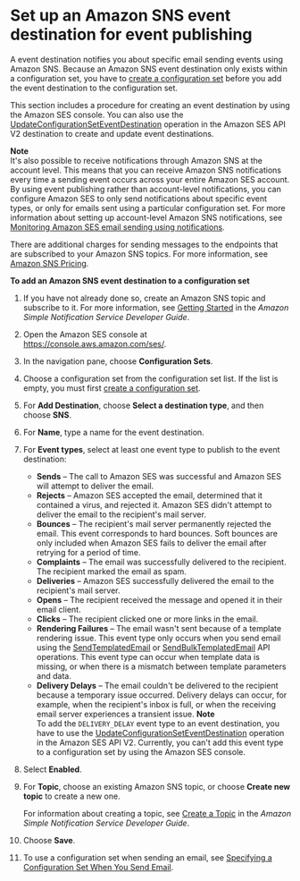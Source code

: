 # Set up an Amazon SNS event destination for event publishing<a name="event-publishing-add-event-destination-sns"></a>

A event destination notifies you about specific email sending events using Amazon SNS\. Because an Amazon SNS event destination only exists within a configuration set, you have to [create a configuration set](event-publishing-create-configuration-set.md) before you add the event destination to the configuration set\.

This section includes a procedure for creating an event destination by using the Amazon SES console\. You can also use the [UpdateConfigurationSetEventDestination](https://docs.aws.amazon.com/ses/latest/APIReference-V2/API_UpdateConfigurationSetEventDestination.html) operation in the Amazon SES API V2 destination to create and update event destinations\. 

**Note**  
It's also possible to receive notifications through Amazon SNS at the account level\. This means that you can receive Amazon SNS notifications every time a sending event occurs across your entire Amazon SES account\. By using event publishing rather than account\-level notifications, you can configure Amazon SES to only send notifications about specific event types, or only for emails sent using a particular configuration set\. For more information about setting up account\-level Amazon SNS notifications, see [Monitoring Amazon SES email sending using notifications](monitor-sending-activity-using-notifications.md)\.

There are additional charges for sending messages to the endpoints that are subscribed to your Amazon SNS topics\. For more information, see [Amazon SNS Pricing](https://aws.amazon.com/sns/pricing/)\.

**To add an Amazon SNS event destination to a configuration set**

1. If you have not already done so, create an Amazon SNS topic and subscribe to it\. For more information, see [Getting Started](https://docs.aws.amazon.com/sns/latest/dg/GettingStarted.html) in the *Amazon Simple Notification Service Developer Guide*\.

1. Open the Amazon SES console at [https://console\.aws\.amazon\.com/ses/](https://console.aws.amazon.com/ses/)\.

1. In the navigation pane, choose **Configuration Sets**\.

1. Choose a configuration set from the configuration set list\. If the list is empty, you must first [create a configuration set](event-publishing-create-configuration-set.md)\.

1. For **Add Destination**, choose **Select a destination type**, and then choose **SNS**\.

1. For **Name**, type a name for the event destination\.

1. For **Event types**, select at least one event type to publish to the event destination:
   + **Sends** – The call to Amazon SES was successful and Amazon SES will attempt to deliver the email\.
   + **Rejects** – Amazon SES accepted the email, determined that it contained a virus, and rejected it\. Amazon SES didn't attempt to deliver the email to the recipient's mail server\.
   + **Bounces** – The recipient's mail server permanently rejected the email\. This event corresponds to hard bounces\. Soft bounces are only included when Amazon SES fails to deliver the email after retrying for a period of time\.
   + **Complaints** – The email was successfully delivered to the recipient\. The recipient marked the email as spam\.
   + **Deliveries** – Amazon SES successfully delivered the email to the recipient's mail server\.
   + **Opens** – The recipient received the message and opened it in their email client\.
   + **Clicks** – The recipient clicked one or more links in the email\.
   + **Rendering Failures** – The email wasn't sent because of a template rendering issue\. This event type only occurs when you send email using the [SendTemplatedEmail](https://docs.aws.amazon.com/ses/latest/APIReference/API_SendTemplatedEmail.html) or [SendBulkTemplatedEmail](https://docs.aws.amazon.com/ses/latest/APIReference/API_SendBulkTemplatedEmail.html) API operations\. This event type can occur when template data is missing, or when there is a mismatch between template parameters and data\.
   + **Delivery Delays** – The email couldn't be delivered to the recipient because a temporary issue occurred\. Delivery delays can occur, for example, when the recipient's inbox is full, or when the receiving email server experiences a transient issue\.
**Note**  
To add the `DELIVERY_DELAY` event type to an event destination, you have to use the [ UpdateConfigurationSetEventDestination](https://docs.aws.amazon.com/ses/latest/APIReference-V2/API_UpdateConfigurationSetEventDestination.html) operation in the Amazon SES API V2\. Currently, you can't add this event type to a configuration set by using the Amazon SES console\.

1. Select **Enabled**\.

1. For **Topic**, choose an existing Amazon SNS topic, or choose **Create new topic** to create a new one\.

   For information about creating a topic, see [Create a Topic](https://docs.aws.amazon.com/sns/latest/dg/CreateTopic.html) in the *Amazon Simple Notification Service Developer Guide*\.

1. Choose **Save**\.

1. To use a configuration set when sending an email, see [Specifying a Configuration Set When You Send Email](using-configuration-sets-in-email.md)\.